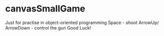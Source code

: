 # canvasSmallGame
Just for practise in object-oriented programming 
Space - shoot
ArrowUp/ ArrowDown - control the gun
Good Luck!
